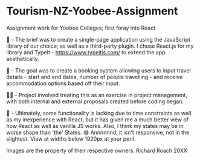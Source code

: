 # Tourism-NZ-Yoobee-Assignment
Assignment work for Yoobee Colleges; first foray into React

🔮 - The brief was to create a single-page application using the JavaScript library of our choice; as well as a third-party plugin.
I chose React.js for my library and TypeIt - <a>https://www.typeitjs.com/</a> to extend the app aesthetically.

🏅 - The goal was to create a booking system allowing users to input travel details - start and end dates, number of people travelling - and receive accommodation options based off their input.

👨‍🏫 - Project involved treating this as an exercise in project management, with both internal and external proposals created before coding began.

🤔 - Ultimately, some functionality is lacking due to time constraints as well as my inexperience with React, but it has given me a much better view of how React as well as vanilla JS works.
Also, I think my states may be in worse shape than 'the' States. 😅
Annnnnnd, it isn't responsive, not in the slightest. View at widths below 1920px at your peril.

Images are the property of their respective owners.
Richard Roach 20XX
